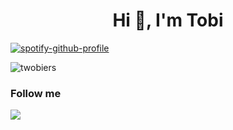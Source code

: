 <h1 align="center">Hi 👋, I'm Tobi</h1>

[![spotify-github-profile](https://spotify-github-profile.vercel.app/api/view?uid=rchhnd4&cover_image=true&theme=natemoo-re)](https://github.com/kittinan/spotify-github-profile)

<p><img align="center" src="https://github-readme-streak-stats.herokuapp.com/?user=twobiers&" alt="twobiers" /></p>

<h3>Follow me</h3>
<p>
  <a href="https://open.spotify.com/user/rchhnd4">
    <img src="https://img.shields.io/static/v1?label=%E2%80%8B&message=Spotify&color=1ED760&style=flat-square&logo=spotify" />
  </a>
</p>
